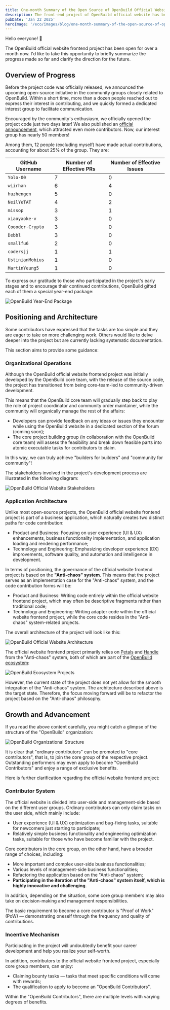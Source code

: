 ```yaml
---
title: One-month Summary of the Open Source of OpenBuild Official Website
description: The front-end project of OpenBuild official website has been open source for one month. This article briefly summarizes the situation in the past period and clearly states the tone of future development.
pubDate: 'Jan 22 2025'
heroImage: '/eco/images/blog/one-month-summary-of-the-open-source-of-openbuild-official-website/banner.jpg'
---
```


Hello everyone! 🙌

The OpenBuild official website frontend project has been open for over a month now. I'd like to take this opportunity to briefly summarize the progress made so far and clarify the direction for the future.

## Overview of Progress

Before the project code was officially released, we announced the upcoming open-source initiative in the community groups closely related to OpenBuild. Within a short time, more than a dozen people reached out to express their interest in contributing, and we quickly formed a dedicated interest group to facilitate communication.

Encouraged by the community's enthusiasm, we officially opened the project code just two days later! We also published an [official announcement](https://openbuildxyz.github.io/eco/posts/the-openbuild-official-website-frontend-codebase-is-open-now/), which attracted even more contributors. Now, our interest group has nearly 50 members!

Among them, 12 people (excluding myself) have made actual contributions, accounting for about 25% of the group. They are:

| GitHub Username | Number of Effective PRs | Number of Effective Issues |
| --- | --- | --- |
| `Yolo-00` | 7 | 0 |
| `wiirhan` | 6 | 4 |
| `huzhengen` | 5 | 0 |
| `NeilYeTAT` | 4 | 2 |
| `missop` | 3 | 1 |
| `xiaoyaoke-v` | 3 | 0 |
| `Coooder-Crypto` | 3 | 0 |
| `Debbl` | 3 | 0 |
| `smallfu6` | 2 | 0 |
| `codersjj` | 1 | 1 |
| `UstinianMobius` | 1 | 0 |
| `MartinYeung5` | 1 | 0 |

To express our gratitude to those who participated in the project's early stages and to encourage their continued contributions, OpenBuild gifted each of them a special year-end package:

![OpenBuild Year-End Package](/eco/images/blog/one-month-summary-of-the-open-source-of-openbuild-official-website/openbuild-gift-bag.png)

## Positioning and Architecture

Some contributors have expressed that the tasks are too simple and they are eager to take on more challenging work. Others would like to delve deeper into the project but are currently lacking systematic documentation.

This section aims to provide some guidance:

### Organizational Operations

Although the OpenBuild official website frontend project was initially developed by the OpenBuild core team, with the release of the source code, the project has transitioned from being core-team-led to community-driven development.

This means that the OpenBuild core team will gradually step back to play the role of project coordinator and community order maintainer, while the community will organically manage the rest of the affairs:

- Developers can provide feedback on any ideas or issues they encounter while using the OpenBuild website in a dedicated section of the forum (coming soon);
- The core project building group (in collaboration with the OpenBuild core team) will assess the feasibility and break down feasible parts into atomic executable tasks for contributors to claim.

In this way, we can truly achieve "builders for builders" and "community for community"!

The stakeholders involved in the project's development process are illustrated in the following diagram:

![OpenBuild Official Website Stakeholders](/eco/images/blog/one-month-summary-of-the-open-source-of-openbuild-official-website/production-and-research-related-parties.png)

### Application Architecture

Unlike most open-source projects, the OpenBuild official website frontend project is part of a business application, which naturally creates two distinct paths for code contribution:

- Product and Business: Focusing on user experience (UI & UX) enhancements, business functionality implementation, and application loading and rendering performance;
- Technology and Engineering: Emphasizing developer experience (DX) improvements, software quality, and automation and intelligence in development.

In terms of positioning, the governance of the official website frontend project is based on the **"Anti-chaos" system**. This means that the project serves as an implementation case for the "Anti-chaos" system, and the code contribution forms will be:

- Product and Business: Writing code entirely within the official website frontend project, which may often be descriptive fragments rather than traditional code;
- Technology and Engineering: Writing adapter code within the official website frontend project, while the core code resides in the "Anti-chaos" system-related projects.

The overall architecture of the project will look like this:

![OpenBuild Official Website Architecture](/eco/images/blog/one-month-summary-of-the-open-source-of-openbuild-official-website/architecture.png)

The official website frontend project primarily relies on [Petals](https://petals-ui.github.io) and [Handie](https://handiejs.github.io) from the "Anti-chaos" system, both of which are part of the [OpenBuild ecosystem](https://openbuildxyz.github.io/eco/projects/):

![OpenBuild Ecosystem Projects](/eco/images/blog/one-month-summary-of-the-open-source-of-openbuild-official-website/petals-and-handie.png)

However, the current state of the project does not yet allow for the smooth integration of the "Anti-chaos" system. The architecture described above is the target state. Therefore, the focus moving forward will be to refactor the project based on the "Anti-chaos" philosophy.

## Growth and Advancement

If you read the above content carefully, you might catch a glimpse of the structure of the "OpenBuild" organization:

![OpenBuild Organizational Structure](/eco/images/blog/one-month-summary-of-the-open-source-of-openbuild-official-website/organizational-structure.png)

It is clear that "ordinary contributors" can be promoted to "core contributors", that is, to join the core group of the respective project. Outstanding performers may even apply to become "OpenBuild Contributors" and enjoy a range of exclusive benefits.

Here is further clarification regarding the official website frontend project:

### Contributor System

The official website is divided into user-side and management-side based on the different user groups. Ordinary contributors can only claim tasks on the user side, which mainly include:

- User experience (UI & UX) optimization and bug-fixing tasks, suitable for newcomers just starting to participate;
- Relatively simple business functionality and engineering optimization tasks, suitable for those who have become familiar with the project.

Core contributors in the core group, on the other hand, have a broader range of choices, including:

- More important and complex user-side business functionalities;
- Various levels of management-side business functionalities;
- Refactoring the application based on the "Anti-chaos" system;
- **Participating in the iteration of the "Anti-chaos" system itself, which is highly innovative and challenging**.

In addition, depending on the situation, some core group members may also take on decision-making and management responsibilities.

The basic requirement to become a core contributor is "Proof of Work" (PoW) — demonstrating oneself through the frequency and quality of contributions.

### Incentive Mechanism

Participating in the project will undoubtedly benefit your career development and help you realize your self-worth.

In addition, contributors to the official website frontend project, especially core group members, can enjoy:

- Claiming bounty tasks — tasks that meet specific conditions will come with rewards;
- The qualification to apply to become an "OpenBuild Contributors".

Within the "OpenBuild Contributors", there are multiple levels with varying degrees of benefits.
